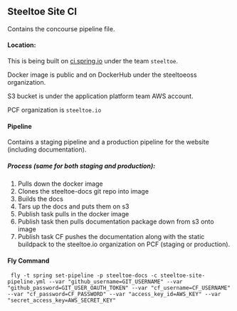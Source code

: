 ## Steeltoe Site CI

Contains the concourse pipeline file.

#### Location:
This is being built on [ci.spring.io](http://ci.spring.io) under the team `steeltoe`.

Docker image is public and on DockerHub under the steeltoeoss organization.

S3 bucket is under the application platform team AWS account.

PCF organization is `steeltoe.io`

#### Pipeline
Contains a staging pipeline and a production pipeline for the website (including documentation).

##### Process (same for both staging and production):

  1. Pulls down the docker image
  2. Clones the steeltoe-docs git repo into image
  3. Builds the docs
  4. Tars up the docs and puts them on s3
  5. Publish task pulls in the docker image
  6. Publish task then pulls documentation package down from s3 onto image
  7. Publish task CF pushes the documentation along with the static buildpack to the steeltoe.io organization on PCF (staging or production).

#### Fly Command

```
 fly -t spring set-pipeline -p steeltoe-docs -c steeltoe-site-pipeline.yml --var "github_username=GIT_USERNAME" --var "github_password=GIT_USER_OAUTH_TOKEN" --var "cf_username=CF_USERNAME" --var "cf_password=CF_PASSWORD" --var "access_key_id=AWS_KEY" --var "secret_access_key=AWS_SECRET_KEY"
```